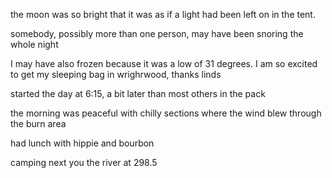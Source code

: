 the moon was so bright that it was as if a light had been left on in the tent.

somebody, possibly more than one person, may have been snoring the whole night

I may have also frozen because it was a low of 31 degrees. I am so excited to get my sleeping bag in wrighrwood, thanks linds

started the day at 6:15, a bit later than most others in the pack

the morning was peaceful with chilly sections where the wind blew through the burn area

had lunch with hippie and bourbon

camping next you the river at 298.5

